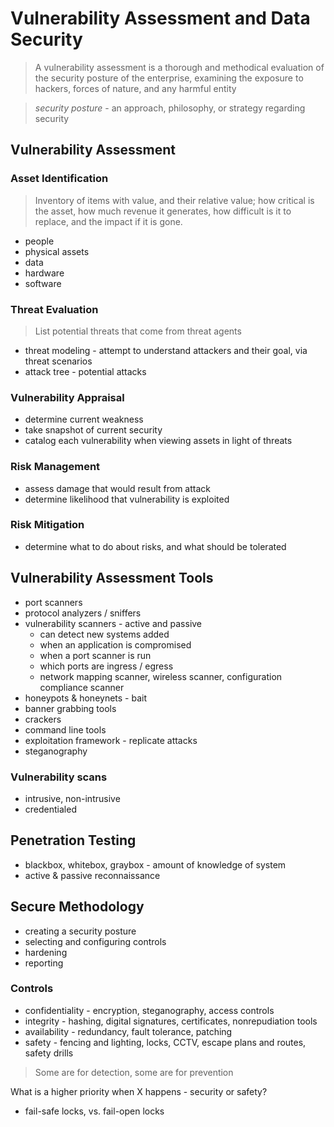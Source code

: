 Vulnerability Assessment and Data Security
==================================================

> A vulnerability assessment is a thorough and methodical evaluation of
> the security posture of the enterprise, examining the exposure to hackers,
> forces of nature, and any harmful entity

> _security posture_ - an approach, philosophy, or strategy regarding security

## Vulnerability Assessment

### Asset Identification

> Inventory of items with value, and their relative value;
> how critical is the asset, how much revenue it generates,
> how difficult is it to replace, and the impact if it is gone.

- people
- physical assets
- data
- hardware
- software

### Threat Evaluation

> List potential threats that come from threat agents

- threat modeling - attempt to understand attackers and their goal, via threat scenarios
- attack tree - potential attacks

### Vulnerability Appraisal

- determine current weakness
- take snapshot of current security
- catalog each vulnerability when viewing assets in light of threats

### Risk Management

- assess damage that would result from attack
- determine likelihood that vulnerability is exploited

### Risk Mitigation

- determine what to do about risks, and what should be tolerated

## Vulnerability Assessment Tools

- port scanners
- protocol analyzers / sniffers
- vulnerability scanners - active and passive
  - can detect new systems added
  - when an application is compromised
  - when a port scanner is run
  - which ports are ingress / egress
  - network mapping scanner, wireless scanner, configuration compliance scanner
- honeypots & honeynets - bait
- banner grabbing tools
- crackers
- command line tools
- exploitation framework - replicate attacks
- steganography

### Vulnerability scans

- intrusive, non-intrusive
- credentialed

## Penetration Testing

- blackbox, whitebox, graybox - amount of knowledge of system
- active & passive reconnaissance

## Secure Methodology

- creating a security posture
- selecting and configuring controls
- hardening
- reporting

### Controls

- confidentiality - encryption, steganography, access controls
- integrity - hashing, digital signatures, certificates, nonrepudiation tools
- availability - redundancy, fault tolerance, patching
- safety - fencing and lighting, locks, CCTV, escape plans and routes, safety drills

> Some are for detection, some are for prevention

What is a higher priority when X happens - security or safety?

- fail-safe locks, vs. fail-open locks
